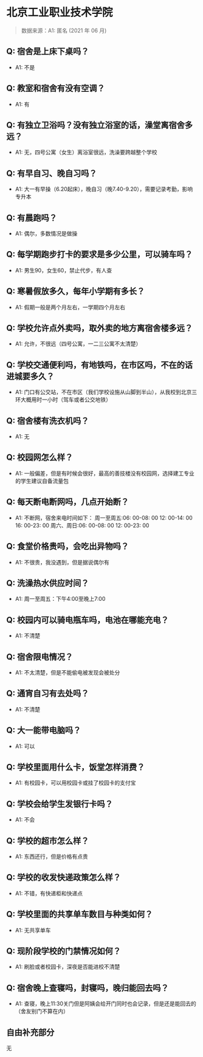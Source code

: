 # 北京工业职业技术学院

> 数据来源：A1: 匿名 (2021 年 06 月)

## Q: 宿舍是上床下桌吗？

- A1: 不是

## Q: 教室和宿舍有没有空调？

- A1: 有

## Q: 有独立卫浴吗？没有独立浴室的话，澡堂离宿舍多远？

- A1: 无，四号公寓（女生）离浴室很远，洗澡要跨越整个学校

## Q: 有早自习、晚自习吗？

- A1: 大一有早操（6.20起床），晚自习（晚7.40-9.20），需要记录考勤，影响专升本

## Q: 有晨跑吗？

- A1: 偶尔，多数情况是做操

## Q: 每学期跑步打卡的要求是多少公里，可以骑车吗？

- A1: 男生90，女生60，禁止代步，有人查

## Q: 寒暑假放多久，每年小学期有多长？

- A1: 假期一般是两个月左右，一学期四个月左右

## Q: 学校允许点外卖吗，取外卖的地方离宿舍楼多远？

- A1: 允许，不很远（四号公寓，一二三公寓不太清楚）

## Q: 学校交通便利吗，有地铁吗，在市区吗，不在的话进城要多久？

- A1: 门口有公交站，不在市区（我们学校设施从山脚到半山），从我校到北京三环大概用时一小时（驾车或者公交地铁）

## Q: 宿舍楼有洗衣机吗？

- A1: 无

## Q: 校园网怎么样？

- A1: 一般偏差，但是有时候会很好，最高的善技楼没有校园网，选择建工专业的学生建议自备流量包

## Q: 每天断电断网吗，几点开始断？

- A1: 不断网，宿舍来电时间如下： 周一至周五:06: 00-08: 00 12: 00-14: 00 16: 00-23: 00 周六、周日:06: 00-08: 00 12: 00-23: 00

## Q: 食堂价格贵吗，会吃出异物吗？

- A1: 不很贵，我没遇到，但是据说偶尔有

## Q: 洗澡热水供应时间？

- A1: 周一至周五：下午4:00至晚上7:00

## Q: 校园内可以骑电瓶车吗，电池在哪能充电？

- A1: 不清楚

## Q: 宿舍限电情况？

- A1: 不太清楚，但是不能偷电被发现会被处分

## Q: 通宵自习有去处吗？

- A1: 不清楚

## Q: 大一能带电脑吗？

- A1: 可以

## Q: 学校里面用什么卡，饭堂怎样消费？

- A1: 有校园卡，可以用校园卡或挂了校园卡的支付宝

## Q: 学校会给学生发银行卡吗？

- A1: 不会

## Q: 学校的超市怎么样？

- A1: 东西还行，但是价格有点贵

## Q: 学校的收发快递政策怎么样？

- A1: 不错，有快递柜和快递点

## Q: 学校里面的共享单车数目与种类如何？

- A1: 无共享单车

## Q: 现阶段学校的门禁情况如何？

- A1: 刷脸或者校园卡，深夜是否能进校不清楚

## Q: 宿舍晚上查寝吗，封寝吗，晚归能回去吗？

- A1: 查寝，晚上11:30关门但是阿姨会给开门同时也会记录，但是还是能回去的（舍友别门不算在内）

## 自由补充部分

无